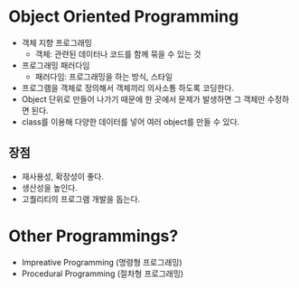 # Object Oriented Programming

- 객체 지향 프로그래밍
  - 객체: 관련된 데이터나 코드를 함께 묶을 수 있는 것
- 프로그래밍 패러다임
  - 패러다임: 프로그래밍을 하는 방식, 스타일
- 프로그램을 객체로 정의해서 객체끼리 의사소통 하도록 코딩한다.
- Object 단위로 만들어 나가기 때문에 한 곳에서 문제가 발생하면 그 객체만 수정하면 된다.
- class를 이용해 다양한 데이터를 넣어 여러 object를 만들 수 있다.

## 장점

- 재사용성, 확장성이 좋다.
- 생산성을 높인다.
- 고퀄리티의 프로그램 개발을 돕는다.

# Other Programmings?

- Impreative Programming (명령형 프로그래밍)
- Procedural Programming (절차형 프로그래밍)

